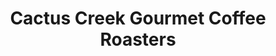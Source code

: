 ---
title: "Cactus Creek Gourmet Coffee Roasters"
url: /aberdeen/cactus-creek-gourmet-coffee-roasters/
shop: coffee
---